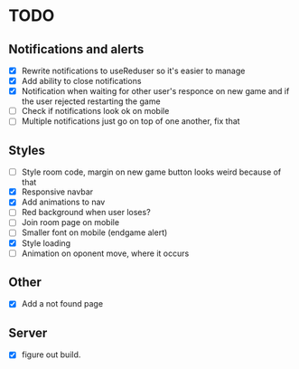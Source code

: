 # TODO
## Notifications and alerts
- [X] Rewrite notifications to useReduser so it's easier to manage 
- [X] Add ability to close notifications
- [X] Notification when waiting for other user's responce on new game and if the user rejected restarting the game 
- [ ] Check if notifications look ok on mobile
- [ ] Multiple notifications just go on top of one another, fix that

## Styles
- [ ] Style room code, margin on new game button looks weird because of that
- [X] Responsive navbar
- [X] Add animations to nav
- [ ] Red background when user loses?
- [ ] Join room page on mobile
- [ ] Smaller font on mobile (endgame alert)
- [X] Style loading
- [ ] Animation on oponent move, where it occurs

## Other 
- [X] Add a not found page

## Server
- [X] figure out build.